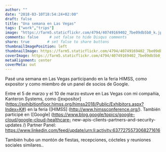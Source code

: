 ```yaml
---
author: ""
date: "2018-03-10T18:54:24+02:00"
draft: false
title: "Una semana en Las Vegas"
tags: ["work","trips"]
image: "https://farm5.staticflickr.com/4794/40749169402_7be09db5b0_k.jpg"
comments: false     # set false to hide Disqus comments
share: true        # set false to share buttons
thumbnailImagePosition: left
thumbnailImage: https://farm5.staticflickr.com/4794/40749169402_7be09db5b0_k.jpg
coverImage: https://farm5.staticflickr.com/4794/40749169402_7be09db5b0_k.jpg
metaAlignment: center
coverMeta: out
---
```


Pasé una semana en Las Vegas participando en la feria HIMSS, como expositor y como miembro de un panel de socios de Google.

<!--more-->

Entre el 5 de marzo y el 10 de marzo estuve en Las Vegas con mi compañía, Kanteron Systems, como ([expositor] (https://exhibitionfloor.himss.org/himss2018/Public/Exhibitors.aspx?Index=K#) en la feria ([HIMSS] (http://www.himssconference.org/). También participé en ([Google] (https://www.blog.google/topics/google-cloud/google-cloud-healthcare- new-apis-clients-partners-and-security-updates /) Partner Panel:
https://www.linkedin.com/feed/update/urn:li:activity:6377275573068271616

También hubo un montón de fiestas, recepciones, cócteles y reuniones sociales similares..

<div id="flickrembed"></div><div style="position:absolute; top:-70px; display:block; text-align:center; z-index:-1;"></div><script src='https://flickrembed.com/embed_v2.js.php?source=flickr&layout=responsive&input=www.flickr.com/photos/jcortell/albums/72157691221492272&sort=5&by=album&theme=default&scale=fill&limit=100&skin=default&autoplay=true'></script>
